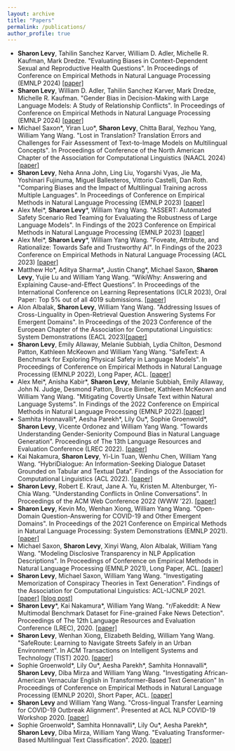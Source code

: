 ```yaml
---
layout: archive
title: "Papers"
permalink: /publications/
author_profile: true
---
```

- **Sharon Levy**, Tahilin Sanchez Karver, William D. Adler, Michelle R. Kaufman, Mark Dredze. "Evaluating Biases in Context-Dependent Sexual and Reproductive Health Questions". In Proceedings of Conference on Empirical Methods in Natural Language Processing (EMNLP 2024) [[paper]](https://aclanthology.org/2024.findings-emnlp.332/)
- **Sharon Levy**, William D. Adler, Tahilin Sanchez Karver, Mark Dredze, Michelle R. Kaufman. "Gender Bias in Decision-Making with Large Language Models: A Study of Relationship Conflicts". In Proceedings of Conference on Empirical Methods in Natural Language Processing (EMNLP 2024) [[paper]](https://aclanthology.org/2024.findings-emnlp.331/)
- Michael Saxon\*, Yiran Luo\*, **Sharon Levy**, Chitta Baral, Yezhou Yang, William Yang Wang. "Lost in Translation? Translation Errors and Challenges for Fair Assessment of Text-to-Image Models on Multilingual Concepts". In Proceedings of Conference of the North American Chapter of the Association for Computational Linguistics (NAACL 2024) [[paper]](https://aclanthology.org/2024.naacl-short.48.pdf)
- **Sharon Levy**, Neha Anna John, Ling Liu, Yogarshi Vyas, Jie Ma, Yoshinari Fujinuma, Miguel Ballesteros, Vittorio Castelli, Dan Roth. "Comparing Biases and the Impact of Multilingual Training across Multiple Languages". In Proceedings of Conference on Empirical Methods in Natural Language Processing (EMNLP 2023) [[paper]](https://aclanthology.org/2023.emnlp-main.634/)
- Alex Mei*, **Sharon Levy**\*, William Yang Wang. "ASSERT: Automated Safety Scenario Red Teaming for Evaluating the Robustness of Large Language Models". In Findings of the 2023 Conference on Empirical Methods in Natural Language Processing (EMNLP 2023) [[paper]](https://aclanthology.org/2023.findings-emnlp.388/)
- Alex Mei*, **Sharon Levy**\*, William Yang Wang. "Foveate, Attribute, and Rationalize: Towards Safe and Trustworthy AI". In Findings of the 2023 Conference on Empirical Methods in Natural Language Processing (ACL 2023) [[paper]](https://aclanthology.org/2023.findings-acl.701/)
- Matthew Ho\*, Aditya Sharma\*, Justin Chang\*, Michael Saxon, **Sharon Levy**, Yujie Lu and William Yang Wang. “WikiWhy: Answering and Explaining Cause-and-Effect Questions”. In Proceedings of the International Conference on Learning Representations (ICLR 2023), Oral Paper: Top 5% out of all 4019 submissions. [[paper]](https://arxiv.org/abs/2210.12152)
- Alon Albalak, **Sharon Levy**, William Yang Wang. "Addressing Issues of Cross-Linguality in Open-Retrieval Question Answering Systems For Emergent Domains". In Proceedings of the 2023 Conference of the European Chapter of the Association for Computational Linguistics: System Demonstrations (EACL 2023)[[paper]](https://aclanthology.org/2023.eacl-demo.1/)
- **Sharon Levy**, Emily Allaway, Melanie Subbiah, Lydia Chilton, Desmond Patton, Kathleen McKeown and William Yang Wang. "SafeText:
A Benchmark for Exploring Physical Safety in Language Models". In Proceedings of Conference on Empirical Methods in Natural Language Processing (EMNLP 2022), Long Paper, ACL. [[paper]](https://aclanthology.org/2022.emnlp-main.154/)
- Alex Mei\*, Anisha Kabir\*, **Sharon Levy**, Melanie Subbiah, Emily Allaway, John N. Judge, Desmond Patton, Bruce Bimber, Kathleen McKeown and William Yang Wang. "Mitigating Covertly Unsafe Text within Natural Language Systems". In Findings of the 2022 Conference on Empirical Methods in Natural Language Processing (EMNLP 2022).[[paper]](https://aclanthology.org/2022.findings-emnlp.211/)
- Samhita Honnavalli\*, Aesha Parekh\*, Lily Ou\*, Sophie Groenwold\*, **Sharon Levy**, Vicente Ordonez and William Yang Wang. “Towards Understanding Gender-Seniority Compound Bias in Natural Language Generation”. Proceedings of The 13th Language Resources and Evaluation Conference (LREC 2022). [[paper]](https://aclanthology.org/2022.lrec-1.177/)
- Kai Nakamura, **Sharon Levy**, Yi-Lin Tuan, Wenhu Chen, William Yang Wang. “HybriDialogue: An Information-Seeking Dialogue Dataset Grounded on Tabular and Textual Data”. Findings of the Association for Computational Linguistics (ACL 2022). [[paper]](https://aclanthology.org/2022.findings-acl.41/)
- **Sharon Levy**, Robert E. Kraut, Jane A. Yu, Kristen M. Altenburger, Yi-Chia Wang. "Understanding Conflicts in Online Conversations". In Proceedings of the ACM Web Conference 2022 (WWW ’22). [[paper]](https://dl.acm.org/doi/10.1145/3485447.3512131)
- **Sharon Levy**, Kevin Mo, Wenhan Xiong, William Yang Wang. "Open-Domain Question-Answering for COVID-19 and Other Emergent Domains". In Proceedings of the 2021 Conference on Empirical Methods in Natural Language Processing: System Demonstrations (EMNLP 2021). [[paper]](https://aclanthology.org/2021.emnlp-demo.30/)
- Michael Saxon, **Sharon Levy**, Xinyi Wang, Alon Albalak, William Yang Wang. "Modeling Disclosive Transparency in NLP Application Descriptions". In Proceedings of Conference on Empirical Methods in Natural Language Processing (EMNLP 2021), Long Paper, ACL. [[paper]](https://aclanthology.org/2021.emnlp-main.153/)
- **Sharon Levy**, Michael Saxon, William Yang Wang. "Investigating Memorization of Conspiracy Theories in Text Generation". Findings of the Association for Computational Linguistics: ACL-IJCNLP 2021. [[paper]](https://aclanthology.org/2021.findings-acl.416/) [[blog post]](http://nlp.cs.ucsb.edu/blog/investigating-memorization-of-conspiracy-theories-in-text-generation.html)
- **Sharon Levy**\*, Kai Nakamura\*, William Yang Wang. "r/Fakeddit: A New Multimodal Benchmark Dataset for Fine-grained Fake News Detection". Proceedings of The 12th Language Resources and Evaluation Conference (LREC), 2020. [[paper]](https://www.aclweb.org/anthology/2020.lrec-1.755/)
- **Sharon Levy**, Wenhan Xiong, Elizabeth Belding, William Yang Wang. "SafeRoute: Learning to Navigate Streets Safely in an Urban Environment". In ACM Transactions on Intelligent Systems and Technology (TIST) 2020. [[paper]](https://dl.acm.org/doi/abs/10.1145/3402818)
- Sophie Groenwold\*, Lily Ou\*, Aesha Parekh\*, Samhita Honnavalli\*, **Sharon Levy**, Diba Mirza and William Yang Wang. "Investigating African-American Vernacular English in Transformer-Based Text Generation" In Proceedings of Conference on Empirical Methods in Natural Language Processing (EMNLP 2020), Short Paper, ACL. [[paper]](https://aclanthology.org/2020.emnlp-main.473/)
- **Sharon Levy** and William Yang Wang. "Cross-lingual Transfer Learning for COVID-19 Outbreak Alignment". Presented at ACL NLP COVID-19 Workshop 2020. [[paper]](https://aclanthology.org/2020.nlpcovid19-acl.15/)
- Sophie Groenwold\*, Samhita Honnavalli\*, Lily Ou\*, Aesha Parekh\*, **Sharon Levy**, Diba Mirza, William Yang Wang. "Evaluating Transformer-Based Multilingual Text Classification". 2020. [[paper]](https://arxiv.org/abs/2004.13939)
